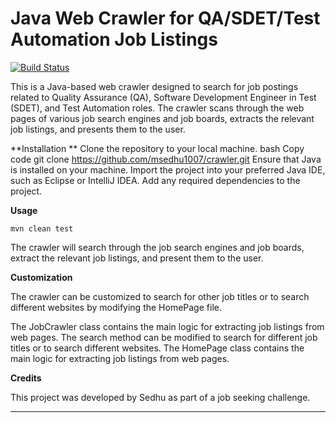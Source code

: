 # Java Web Crawler for QA/SDET/Test Automation Job Listings

[![Build Status](https://travis-ci.org/joemccann/dillinger.svg?branch=master)](https://travis-ci.org/joemccann/dillinger)


This is a Java-based web crawler designed to search for job postings related to Quality Assurance (QA), Software Development Engineer in Test (SDET), and Test Automation roles. The crawler scans through the web pages of various job search engines and job boards, extracts the relevant job listings, and presents them to the user.

**Installation
**
Clone the repository to your local machine. bash Copy code git clone https://github.com/msedhu1007/crawler.git Ensure that Java is installed on your machine. Import the project into your preferred Java IDE, such as Eclipse or IntelliJ IDEA. Add any required dependencies to the project.

**Usage**


    mvn clean test

The crawler will search through the job search engines and job boards, extract the relevant job listings, and present them to the user.

**Customization**

The crawler can be customized to search for other job titles or to search different websites by modifying the HomePage file.

The JobCrawler class contains the main logic for extracting job listings from web pages. The search method can be modified to search for different job titles or to search different websites. The HomePage class contains the main logic for extracting job listings from web pages.

**Credits**

This project was developed by Sedhu as part of a job seeking challenge.

------------

